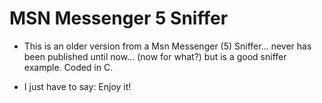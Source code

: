 MSN Messenger 5 Sniffer
=============================

* This is an older version from a Msn Messenger (5) Sniffer... never has been published until now... (now for what?) but
is a good sniffer example. Coded in C.

* I just have to say: Enjoy it!
